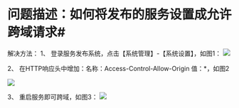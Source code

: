 
# 问题描述：如何将发布的服务设置成允许跨域请求#



解决方法：
1、	登录服务发布系统，点击【系统管理】-【系统设置】，如图1：
![](https://i.imgur.com/pjrAjvl.png)

2、	在HTTP响应头中增加：名称：Access-Control-Allow-Origin 值：*，如图2

![](https://i.imgur.com/CIrLluS.png)

3、	重启服务即可跨域，如图3：
![](https://i.imgur.com/yh7gdZs.png)